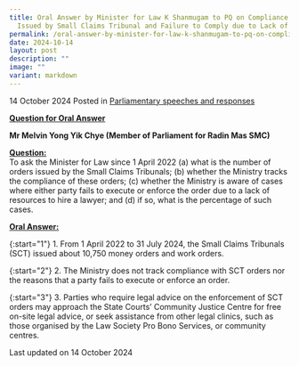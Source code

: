 ```yaml
---
title: Oral Answer by Minister for Law K Shanmugam to PQ on Compliance on Orders
  Issued by Small Claims Tribunal and Failure to Comply due to Lack of Resources
permalink: /oral-answer-by-minister-for-law-k-shanmugam-to-pq-on-compliance-on-orders-issued-by-small-claims-tribunal-failure-to-comply-due-to-lack-of-resources/
date: 2024-10-14
layout: post
description: ""
image: ""
variant: markdown
---
```

14 October 2024 Posted in [Parliamentary speeches and responses](/news/parliamentary-speeches) 

<b><u>Question for Oral Answer</u></b>

<b>Mr Melvin Yong Yik Chye (Member of Parliament for Radin Mas SMC)</b>

<b><u>Question:</u></b>
<br>To ask the Minister for Law since 1 April 2022 (a) what is the number of orders issued by the Small Claims Tribunals; (b) whether the Ministry tracks the compliance of these orders; (c) whether the Ministry is aware of cases where either party fails to execute or enforce the order due to a lack of resources to hire a lawyer; and (d) if so, what is the percentage of such cases.

<b><u>Oral Answer:</u></b>

{:start="1"}
1.&nbsp;From 1 April 2022 to 31 July 2024, the Small Claims Tribunals (SCT) issued about 10,750 money orders and work orders.

{:start="2"}
2.&nbsp;The Ministry does not track compliance with SCT orders nor the reasons that a party fails to execute or enforce an order.

{:start="3"}
3.&nbsp;Parties who require legal advice on the enforcement of SCT orders may approach the State Courts’ Community Justice Centre for free on-site legal advice, or seek assistance from other legal clinics, such as those organised by the Law Society Pro Bono Services, or community centres.

<p class="right-side-updated">Last updated on 14 October 2024</p>
